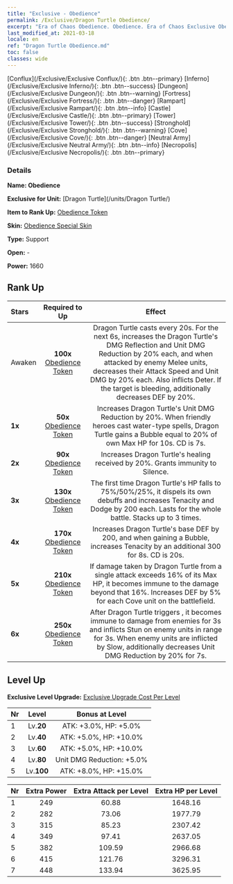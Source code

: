 ```yaml
---
title: "Exclusive - Obedience"
permalink: /Exclusive/Dragon Turtle Obedience/
excerpt: "Era of Chaos Obedience. Obedience. Era of Chaos Exclusive Obedience. Dragon Turtle Exclusive."
last_modified_at: 2021-03-18
locale: en
ref: "Dragon Turtle Obedience.md"
toc: false
classes: wide
---
```

 [Conflux](/Exclusive/Exclusive Conflux/){: .btn .btn--primary} [Inferno](/Exclusive/Exclusive Inferno/){: .btn .btn--success} [Dungeon](/Exclusive/Exclusive Dungeon/){: .btn .btn--warning} [Fortress](/Exclusive/Exclusive Fortress/){: .btn .btn--danger} [Rampart](/Exclusive/Exclusive Rampart/){: .btn .btn--info} [Castle](/Exclusive/Exclusive Castle/){: .btn .btn--primary} [Tower](/Exclusive/Exclusive Tower/){: .btn .btn--success} [Stronghold](/Exclusive/Exclusive Stronghold/){: .btn .btn--warning} [Cove](/Exclusive/Exclusive Cove/){: .btn .btn--danger} [Neutral Army](/Exclusive/Exclusive Neutral Army/){: .btn .btn--info} [Necropolis](/Exclusive/Exclusive Necropolis/){: .btn .btn--primary} 

### Details
 **Name: Obedience** 

 **Exclusive for Unit:** [Dragon Turtle](/units/Dragon Turtle/) 

 **Item to Rank Up:** [Obedience Token](/Items/con_1005/)

 **Skin:** [Obedience Special Skin](/Items/con_673/)

 **Type:** Support

 **Open:** -

 **Power:** 1660

## Rank Up

  |     Stars    |  Required to Up | Effect |
  |:-------------|:---------------:|:---------------:|
  |  Awaken  | **100x** [Obedience Token](/Items/con_1005/) | <Shield Shell> Dragon Turtle casts <Shield Shell> every 20s. For the next 6s, increases the Dragon Turtle's DMG Reflection and Unit DMG Reduction by 20% each, and when attacked by enemy Melee units, decreases their Attack Speed and Unit DMG by 20% each. Also inflicts Deter. If the target is bleeding, additionally decreases DEF by 20%. |
  | **1x** <i class="fas fa-star"/> | **50x** [Obedience Token](/Items/con_1005/) | Increases Dragon Turtle's Unit DMG Reduction by 20%. When friendly heroes cast water-type spells, Dragon Turtle gains a Bubble equal to 20% of own Max HP for 10s. CD is 7s. |
  | **2x** <i class="fas fa-star"/> | **90x** [Obedience Token](/Items/con_1005/) | Increases Dragon Turtle's healing received by 20%. Grants immunity to Silence. |
  | **3x** <i class="fas fa-star"/> | **130x** [Obedience Token](/Items/con_1005/) | <Abyssal Rite> The first time Dragon Turtle's HP falls to 75%/50%/25%, it dispels its own debuffs and increases Tenacity and Dodge by 200 each. Lasts for the whole battle. Stacks up to 3 times. |
  | **4x** <i class="fas fa-star"/> | **170x** [Obedience Token](/Items/con_1005/) | Increases Dragon Turtle's base DEF by 200, and when gaining a Bubble, increases Tenacity by an additional 300 for 8s. CD is 20s. |
  | **5x** <i class="fas fa-star"/> | **210x** [Obedience Token](/Items/con_1005/) | If damage taken by Dragon Turtle from a single attack exceeds 16% of its Max HP, it becomes immune to the damage beyond that 16%. Increases DEF by 5% for each Cove unit on the battlefield. |
  | **6x** <i class="fas fa-star"/> | **250x** [Obedience Token](/Items/con_1005/) | <Tidal Shock> After Dragon Turtle triggers <Abyssal Rite>, it becomes immune to damage from enemies for 3s and inflicts Stun on enemy units in range for 3s. When enemy units are inflicted by Slow, additionally decreases Unit DMG Reduction by 20% for 7s. |


## Level Up
 **Exclusive Level Upgrade:** [Exclusive Upgrade Cost Per Level](/Exclusive/ExclusiveUpgradeCostPerLevel/)

  |  Nr  |   Level  | Bonus at Level |
  |:-----|:--------:|:--------------:|
  | 1 | Lv.**20** | ATK: +3.0%, HP: +5.0% |
  | 2 | Lv.**40** | ATK: +5.0%, HP: +10.0% |
  | 3 | Lv.**60** | ATK: +5.0%, HP: +10.0% |
  | 4 | Lv.**80** | Unit DMG Reduction: +5.0% |
  | 5 | Lv.**100** | ATK: +8.0%, HP: +15.0% |


  |  Nr  |  Extra Power | Extra Attack per Level | Extra HP per Level |
  |:-----|:--------:|:--------:|:--------:|
  | 1 | 249 | 60.88 | 1648.16 |
  | 2 | 282 | 73.06 | 1977.79 |
  | 3 | 315 | 85.23 | 2307.42 |
  | 4 | 349 | 97.41 | 2637.05 |
  | 5 | 382 | 109.59 | 2966.68 |
  | 6 | 415 | 121.76 | 3296.31 |
  | 7 | 448 | 133.94 | 3625.95 |


